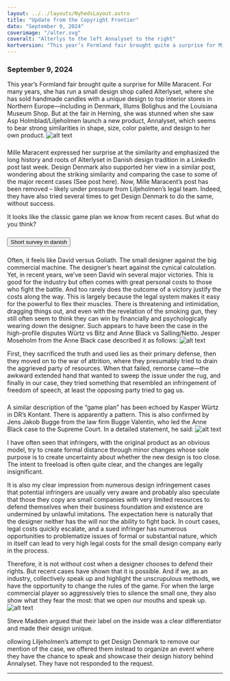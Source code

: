 ```yaml
---
layout: ../../layouts/NyhedsLayout.astro
title: "Update from the Copyright Frontier"
dato: "September 9, 2024"
coverimage: "/alter.svg"
coveralt: "Alterlys to the left Annalyset to the right"
kortversion: "This year’s Formland fair brought quite a surprise for Mille Maracent. For many years, she has run a small design shop called Alterlyset, where she has sold handmade candles with a unique design to top interior stores in Northern Europe—including in Denmark, Illums Bolighus and the Louisiana Museum Shop."
---
```

### September 9, 2024
This year’s Formland fair brought quite a surprise for Mille Maracent. For many years, she has run a small design shop called Alterlyset, where she has sold handmade candles with a unique design to top interior stores in Northern Europe—including in Denmark, Illums Bolighus and the Louisiana Museum Shop. But at the fair in Herning, she was stunned when she saw Asp Holmblad/Liljeholmen launch a new product, Annalyset, which seems to bear strong similarities in shape, size, color palette, and design to her own product.
![alt text][img]

[img]: https://designdenmark.dk/wp-content/uploads/2024/09/Alterlys-tv-Annalyset-th.webp
###
Mille Maracent expressed her surprise at the similarity and emphasized the long history and roots of Alterlyset in Danish design tradition in a LinkedIn post last week. Design Denmark also supported her view in a similar post, wondering about the striking similarity and comparing the case to some of the major recent cases (See post here). Now, Mille Maracent’s post has been removed – likely under pressure from Liljeholmen’s legal team. Indeed, they have also tried several times to get Design Denmark to do the same, without success.

 

It looks like the classic game plan we know from recent cases. But what do you think?
###
<button name="button" class="rounded-lg p-2 drop-shadow-md bg-blue text-white hover:scale-110" onclick="http:[//www.google.com](https://docs.google.com/forms/d/e/1FAIpQLSdpKjoh429dqt2sc5lNOHlMpqYrEI3HYfqiupaFqTk097q5QQ/viewform?pli=1)">Short survey in danish</button>

###
Often, it feels like David versus Goliath. The small designer against the big commercial machine. The designer’s heart against the cynical calculation. Yet, in recent years, we’ve seen David win several major victories. This is good for the industry but often comes with great personal costs to those who fight the battle. And too rarely does the outcome of a victory justify the costs along the way. This is largely because the legal system makes it easy for the powerful to flex their muscles. There is threatening and intimidation, dragging things out, and even with the revelation of the smoking gun, they still often seem to think they can win by financially and psychologically wearing down the designer. Such appears to have been the case in the high-profile disputes Würtz vs Bitz and Anne Black vs Salling/Netto. Jesper Moseholm from the Anne Black case described it as follows:
![alt text][anne]

[anne]: https://designdenmark.dk/wp-content/uploads/2024/09/Netto-tv-Anne-black-th.webp

First, they sacrificed the truth and used lies as their primary defense, then they moved on to the war of attrition, where they presumably tried to drain the aggrieved party of resources. When that failed, remorse came—the awkward extended hand that wanted to sweep the issue under the rug, and finally in our case, they tried something that resembled an infringement of freedom of speech, at least the opposing party tried to gag us.
###
A similar description of the “game plan” has been echoed by Kasper Würtz in DR’s Kontant. There is apparently a pattern. This is also confirmed by Jens Jakob Bugge from the law firm Bugge Valentin, who led the Anne Black case to the Supreme Court. In a detailed statement, he said:
![alt text][wurtz]

[wurtz]: https://designdenmark.dk/wp-content/uploads/2024/09/Wurtz-tv-Bitz-th.webp

I have often seen that infringers, with the original product as an obvious model, try to create formal distance through minor changes whose sole purpose is to create uncertainty about whether the new design is too close. The intent to freeload is often quite clear, and the changes are legally insignificant.

It is also my clear impression from numerous design infringement cases that potential infringers are usually very aware and probably also speculate that those they copy are small companies with very limited resources to defend themselves when their business foundation and existence are undermined by unlawful imitations.
The expectation here is naturally that the designer neither has the will nor the ability to fight back.
In court cases, legal costs quickly escalate, and a sued infringer has numerous opportunities to problematize issues of formal or substantial nature, which in itself can lead to very high legal costs for the small design company early in the process.

 

Therefore, it is not without cost when a designer chooses to defend their rights. But recent cases have shown that it is possible. And if we, as an industry, collectively speak up and highlight the unscrupulous methods, we have the opportunity to change the rules of the game. For when the large commercial player so aggressively tries to silence the small one, they also show what they fear the most: that we open our mouths and speak up.
![alt text][ganni]

[ganni]: https://designdenmark.dk/wp-content/uploads/2024/09/Ganni-tv-Steve-Madden-th.webp

Steve Madden argued that their label on the inside was a clear differentiator and made their design unique.

ollowing Liljeholmen’s attempt to get Design Denmark to remove our mention of the case, we offered them instead to organize an event where they have the chance to speak and showcase their design history behind Annalyset. They have not responded to the request.

----